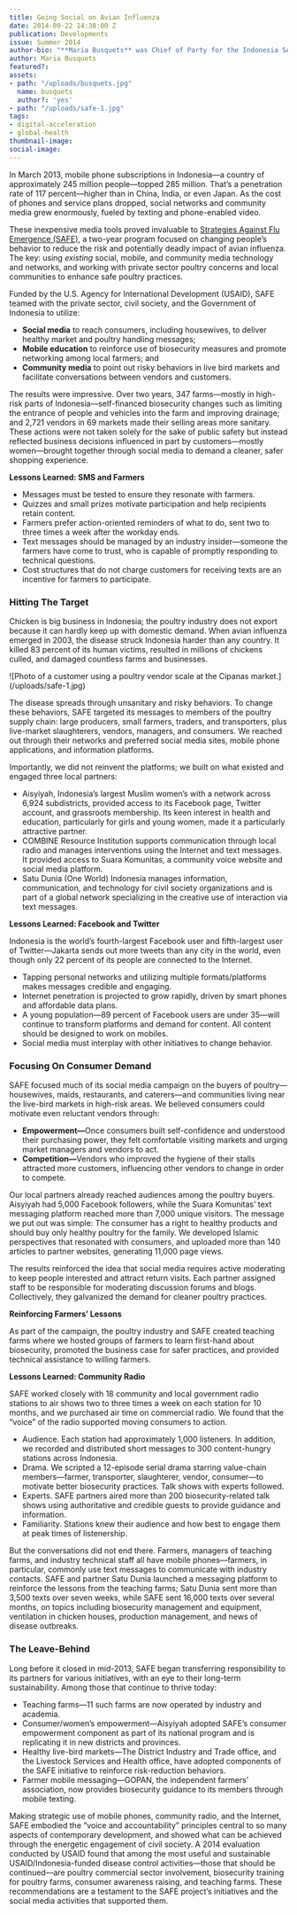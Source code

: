 ```yaml
---
title: Going Social on Avian Influenza
date: 2014-09-22 14:38:00 Z
publication: Developments
issue: Summer 2014
author-bio: "**Maria Busquets** was Chief of Party for the Indonesia SAFE Program."
author: Maria Busquets
featured?: 
assets:
- path: "/uploads/busquets.jpg"
  name: busquets
  author?: 'yes'
- path: "/uploads/safe-1.jpg"
tags:
- digital-acceleration
- global-health
thumbnail-image:
social-image:
---
```


<p>In March 2013, mobile phone subscriptions in Indonesia—a country of approximately 245 million people—topped 285 million. That’s a penetration rate of 117 percent—higher than in China, India, or even Japan. As the cost of phones and service plans dropped, social networks and community media grew enormously, fueled by texting and phone-enabled video.</p>



<p>These inexpensive media tools proved invaluable to <a href="http://dai.com/our-work/projects/indonesia%E2%80%94strategies-against-flu-emergence-safe">Strategies Against Flu Emergence (SAFE)</a>, a two-year program focused on changing people’s behavior to reduce the risk and potentially deadly impact of avian influenza. The key: using <em>existing</em> social, mobile, and community media technology and networks, and working with private sector poultry concerns and local communities to enhance safe poultry practices.</p>
<p>Funded by the U.S. Agency for International Development (USAID), SAFE teamed with the private sector, civil society, and the Government of Indonesia to utilize:</p>
<ul>
  <li><strong>Social media</strong> to reach consumers, including housewives, to deliver healthy market and poultry handling messages;</li>
  <li><strong>Mobile education</strong> to reinforce use of biosecurity measures and promote networking among local farmers; and</li>
  <li><strong>Community media</strong> to point out risky behaviors in live bird markets and facilitate conversations between vendors and customers.</li>
</ul>
<p>The results were impressive. Over two years, 347 farms—mostly in high-risk parts of Indonesia—self-financed biosecurity changes such as limiting the entrance of people and vehicles into the farm and improving drainage; and 2,721 vendors in 69 markets made their selling areas more sanitary. These actions were not taken solely for the sake of public safety but instead reflected business decisions influenced in part by customers—mostly women—brought together through social media to demand a cleaner, safer shopping experience.</p>
<aside>
<p><strong>Lessons Learned: SMS and Farmers</strong></p>
<ul>
  <li>Messages must be tested to ensure they resonate with farmers.</li>
  <li>Quizzes and small prizes motivate participation and help recipients retain content.</li>
  <li>Farmers prefer action-oriented reminders of what to do, sent two to three times a week after the workday ends.</li>
  <li>Text messages should be managed by an industry insider—someone the farmers have come to trust, who is capable of promptly responding to technical questions.</li>
  <li>Cost structures that do not charge customers for receiving texts are an incentive for farmers to participate.</li>
</ul>
</aside>
<h3>Hitting The Target</h3>
<p>Chicken is big business in Indonesia; the poultry industry does not export because it can hardly keep up with domestic demand. When avian influenza emerged in 2003, the disease struck Indonesia harder than any country. It killed 83 percent of its human victims, resulted in millions of chickens culled, and damaged countless farms and businesses.</p>
![Photo of a customer using a poultry vendor scale at the Cipanas market.](/uploads/safe-1.jpg) 
<p>The disease spreads through unsanitary and risky behaviors. To change these behaviors, SAFE targeted its messages to members of the poultry supply chain: large producers, small farmers, traders, and transporters, plus live-market slaughterers, vendors, managers, and consumers. We reached out through their networks and preferred social media sites, mobile phone applications, and information platforms.</p>
<p>Importantly, we did not reinvent the platforms; we built on what existed and engaged three local partners:</p>
<ul>
  <li>Aisyiyah, Indonesia’s largest Muslim women’s with a network across 6,924 subdistricts, provided access to its Facebook page, Twitter account, and grassroots membership. Its keen interest in health and education, particularly for girls and young women, made it a particularly attractive partner.</li>
  <li>COMBINE Resource Institution supports communication through local radio and manages interventions using the Internet and text messages. It provided access to Suara Komunitas, a community voice website and social media platform.</li>
  <li>Satu Dunia (One World) Indonesia manages information, communication, and technology for civil society organizations and is part of a global network specializing in the creative use of interaction via text messages.</li>
</ul>
<aside>
<p><strong>Lessons Learned: Facebook and Twitter</strong></p>
<p>Indonesia is the world’s fourth-largest Facebook user and fifth-largest user of Twitter—Jakarta sends out more tweets than any city in the world, even though only 22 percent of its people are connected to the Internet.</p>
<ul>
  <li>Tapping personal networks and utilizing multiple formats/platforms makes messages credible and engaging.</li>
  <li>Internet penetration is projected to grow rapidly, driven by smart phones and affordable data plans.</li>
  <li>A young population—89 percent of Facebook users are under 35—will continue to transform platforms and demand for content. All content should be designed to work on mobiles. </li>
  <li>Social media must interplay with other initiatives to change behavior. </li>
</ul>
</aside>
<h3>Focusing On Consumer Demand</h3>
<p>SAFE focused much of its social media campaign on the buyers of poultry—housewives, maids, restaurants, and caterers—and communities living near the live-bird markets in high-risk areas. We believed consumers could motivate even reluctant vendors through:</p>
<ul>
  <li><strong>Empowerment—</strong>Once consumers built self-confidence and understood their purchasing power, they felt comfortable visiting markets and urging market managers and vendors to act.</li>
  <li><strong>Competition—</strong>Vendors who improved the hygiene of their stalls attracted more customers, influencing other vendors to change in order to compete.</li>
</ul>
<p>Our local partners already reached audiences among the poultry buyers. Aisyiyah had 5,000 Facebook followers, while the Suara Komunitas’ text messaging platform reached more than 7,000 unique visitors. The message we put out was simple: The consumer has a right to healthy products and should buy only healthy poultry for the family. We developed Islamic perspectives that resonated with consumers, and uploaded more than 140 articles to partner websites, generating 11,000 page views.</p>
<p>The results reinforced the idea that social media requires active moderating to keep people interested and attract return visits. Each partner assigned staff to be responsible for moderating discussion forums and blogs. Collectively, they galvanized the demand for cleaner poultry practices.</p>
<p><strong>Reinforcing Farmers’ Lessons</strong></p>
<p>As part of the campaign, the poultry industry and SAFE created teaching farms where we hosted groups of farmers to learn first-hand about biosecurity, promoted the business case for safer practices, and provided technical assistance to willing farmers.</p>
<aside>
<p><strong>Lessons Learned: Community Radio</strong></p>
<p>SAFE worked closely with 18 community and local government radio stations to air shows two to three times a week on each station for 10 months, and we purchased air time on commercial radio. We found that the “voice” of the radio supported moving consumers to action.</p>
<ul>
  <li>Audience. Each station had approximately 1,000 listeners. In addition, we recorded and distributed short messages to 300 content-hungry stations across Indonesia.</li>
  <li>Drama. We scripted a 12-episode serial drama starring value-chain members—farmer, transporter, slaughterer, vendor, consumer—to motivate better biosecurity practices. Talk shows with experts followed.</li>
  <li>Experts. SAFE partners aired more than 200 biosecurity-related talk shows using authoritative and credible guests to provide guidance and information. </li>
  <li>Familiarity. Stations knew their audience and how best to engage them at peak times of listenership.</li>
</ul>
</aside>
<p>But the conversations did not end there. Farmers, managers of teaching farms, and industry technical staff all have mobile phones—farmers, in particular, commonly use text messages to communicate with industry contacts. SAFE and partner Satu Dunia launched a messaging platform to reinforce the lessons from the teaching farms; Satu Dunia sent more than 3,500 texts over seven weeks, while SAFE sent 16,000 texts over several months, on topics including biosecurity management and equipment, ventilation in chicken houses, production management, and news of disease outbreaks.</p>
<h3>The Leave-Behind</h3>
<p>Long before it closed in mid-2013, SAFE began transferring responsibility to its partners for various initiatives, with an eye to their long-term sustainability. Among those that continue to thrive today:</p>
<ul>
  <li>Teaching farms—11 such farms are now operated by industry and academia.</li>
  <li>Consumer/women’s empowerment—Aisyiyah adopted SAFE’s consumer empowerment component as part of its national program and is replicating it in new districts and provinces.</li>
  <li>Healthy live-bird markets—The District Industry and Trade office, and the Livestock Services and Health office, have adopted components of the SAFE initiative to reinforce risk-reduction behaviors.</li>
  <li>Farmer mobile messaging—GOPAN, the independent farmers’ association, now provides biosecurity guidance to its members through mobile texting.</li>
</ul>
<p>Making strategic use of mobile phones, community radio, and the Internet, SAFE embodied the “voice and accountability” principles central to so many aspects of contemporary development, and showed what can be achieved through the energetic engagement of civil society. A 2014 evaluation conducted by USAID found that among the most useful and sustainable USAID/Indonesia-funded disease control activities—those that should be continued—are poultry commercial sector involvement, biosecurity training for poultry farms, consumer awareness raising, and teaching farms. These recommendations are a testament to the SAFE project’s initiatives and the social media activities that supported them.</p>
